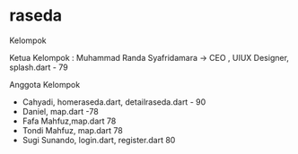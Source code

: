 # raseda

Kelompok

Ketua Kelompok : Muhammad Randa Syafridamara -> CEO , UIUX Designer, splash.dart - 79

Anggota Kelompok
- Cahyadi, homeraseda.dart, detailraseda.dart - 90
- Daniel, map.dart -78
- Fafa Mahfuz,map.dart 78
- Tondi Mahfuz, map.dart 78
- Sugi Sunando, login.dart, register.dart 80


